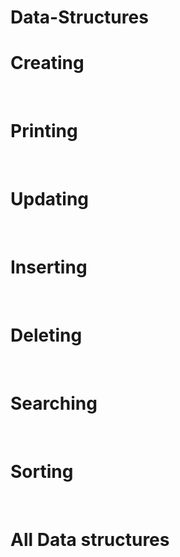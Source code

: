 # Data-Structures
<h1>Creating</h1>
<br>
<h1>Printing</h1>
<br>
<h1>Updating</h1>
<br>
<h1>Inserting</h1>
<br>
<h1>Deleting</h1>
<br>
<h1>Searching</h1>
<br>
<h1>Sorting</h1>
<br>
<h1>All Data structures</h1>
<br>
